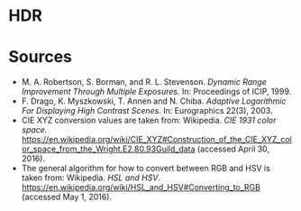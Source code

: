 # HDR

# Sources
  - M. A. Robertson, S. Borman, and R. L. Stevenson. *Dynamic Range
    Improvement Through Multiple Exposures.* In: Proceedings of ICIP, 1999.
  - F. Drago, K. Myszkowski, T. Annen and N. Chiba. *Adaptive Logarithmic For
    Displaying High Contrast Scenes.* In: Eurographics 22(3), 2003.
  - CIE XYZ conversion values are taken from:
    Wikipedia. *CIE 1931 color space.*
    https://en.wikipedia.org/wiki/CIE_XYZ#Construction_of_the_CIE_XYZ_color_space_from_the_Wright.E2.80.93Guild_data
    (accessed April 30, 2016).
  - The general algorithm for how to convert between RGB and HSV is taken from:
    Wikipedia. *HSL and HSV*.
    https://en.wikipedia.org/wiki/HSL_and_HSV#Converting_to_RGB
    (accessed May 1, 2016).
